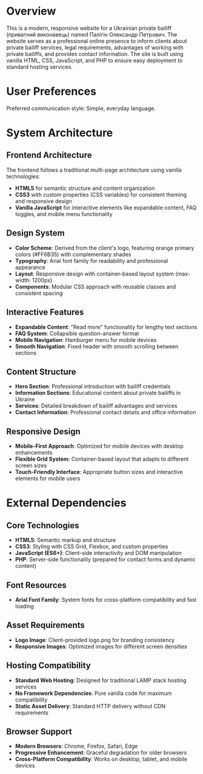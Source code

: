 # Overview

This is a modern, responsive website for a Ukrainian private bailiff (приватний виконавець) named Палігін Олександр Петрович. The website serves as a professional online presence to inform clients about private bailiff services, legal requirements, advantages of working with private bailiffs, and provides contact information. The site is built using vanilla HTML, CSS, JavaScript, and PHP to ensure easy deployment to standard hosting services.

# User Preferences

Preferred communication style: Simple, everyday language.

# System Architecture

## Frontend Architecture
The frontend follows a traditional multi-page architecture using vanilla technologies:
- **HTML5** for semantic structure and content organization
- **CSS3** with custom properties (CSS variables) for consistent theming and responsive design
- **Vanilla JavaScript** for interactive elements like expandable content, FAQ toggles, and mobile menu functionality

## Design System
- **Color Scheme**: Derived from the client's logo, featuring orange primary colors (#FF6B35) with complementary shades
- **Typography**: Arial font family for readability and professional appearance
- **Layout**: Responsive design with container-based layout system (max-width: 1200px)
- **Components**: Modular CSS approach with reusable classes and consistent spacing

## Interactive Features
- **Expandable Content**: "Read more" functionality for lengthy text sections
- **FAQ System**: Collapsible question-answer format
- **Mobile Navigation**: Hamburger menu for mobile devices
- **Smooth Navigation**: Fixed header with smooth scrolling between sections

## Content Structure
- **Hero Section**: Professional introduction with bailiff credentials
- **Information Sections**: Educational content about private bailiffs in Ukraine
- **Services**: Detailed breakdown of bailiff advantages and services
- **Contact Information**: Professional contact details and office information

## Responsive Design
- **Mobile-First Approach**: Optimized for mobile devices with desktop enhancements
- **Flexible Grid System**: Container-based layout that adapts to different screen sizes
- **Touch-Friendly Interface**: Appropriate button sizes and interactive elements for mobile users

# External Dependencies

## Core Technologies
- **HTML5**: Semantic markup and structure
- **CSS3**: Styling with CSS Grid, Flexbox, and custom properties
- **JavaScript (ES6+)**: Client-side interactivity and DOM manipulation
- **PHP**: Server-side functionality (prepared for contact forms and dynamic content)

## Font Resources
- **Arial Font Family**: System fonts for cross-platform compatibility and fast loading

## Asset Requirements
- **Logo Image**: Client-provided logo.png for branding consistency
- **Responsive Images**: Optimized images for different screen densities

## Hosting Compatibility
- **Standard Web Hosting**: Designed for traditional LAMP stack hosting services
- **No Framework Dependencies**: Pure vanilla code for maximum compatibility
- **Static Asset Delivery**: Standard HTTP delivery without CDN requirements

## Browser Support
- **Modern Browsers**: Chrome, Firefox, Safari, Edge
- **Progressive Enhancement**: Graceful degradation for older browsers
- **Cross-Platform Compatibility**: Works on desktop, tablet, and mobile devices
